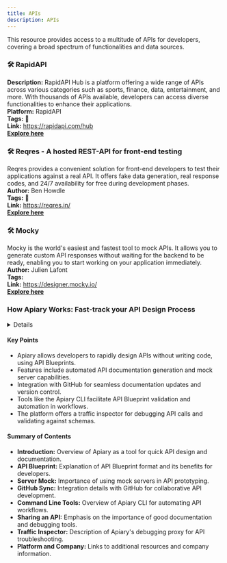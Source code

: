 ```yaml
---
title: APIs
description: APIs
---
```


This resource provides access to a multitude of APIs for developers, covering a broad spectrum of functionalities and data sources.  

### 🛠️ **RapidAPI**

**Description:** RapidAPI Hub is a platform offering a wide range of APIs across various categories such as sports, finance, data, entertainment, and more. With thousands of APIs available, developers can access diverse functionalities to enhance their applications.  
**Platform:** RapidAPI  
**Tags:** 🚀  
**Link:** https://rapidapi.com/hub  
[**Explore here**](https://rapidapi.com/hub)  

### 🛠️ **Reqres - A hosted REST-API for front-end testing**

Reqres provides a convenient solution for front-end developers to test their applications against a real API. It offers fake data generation, real response codes, and 24/7 availability for free during development phases.  
**Author:** Ben Howdle  
**Tags:** 🚀  
**Link:** https://reqres.in/  
[**Explore here**](https://reqres.in/)  

### 🛠️ **Mocky**

Mocky is the world's easiest and fastest tool to mock APIs. It allows you to generate custom API responses without waiting for the backend to be ready, enabling you to start working on your application immediately.  
**Author:** Julien Lafont  
**Tags:**  
**Link:** https://designer.mocky.io/  
[**Explore here**](https://designer.mocky.io/design)  

### How Apiary Works: Fast-track your API Design Process

<details>
**URL:** [How Apiary Works](https://apiary.io/how-apiary-works)

**Authors:** `Apiary Team`

**Tags:**  
`API design`, `API documentation`, `Mock servers`, `API Blueprint`
</details>

#### Key Points
- Apiary allows developers to rapidly design APIs without writing code, using API Blueprints.
- Features include automated API documentation generation and mock server capabilities.
- Integration with GitHub for seamless documentation updates and version control.
- Tools like the Apiary CLI facilitate API Blueprint validation and automation in workflows.
- The platform offers a traffic inspector for debugging API calls and validating against schemas.

#### Summary of Contents
- **Introduction:** Overview of Apiary as a tool for quick API design and documentation.
- **API Blueprint:** Explanation of API Blueprint format and its benefits for developers.
- **Server Mock:** Importance of using mock servers in API prototyping.
- **GitHub Sync:** Integration details with GitHub for collaborative API development.
- **Command Line Tools:** Overview of Apiary CLI for automating API workflows.
- **Sharing an API:** Emphasis on the importance of good documentation and debugging tools.
- **Traffic Inspector:** Description of Apiary's debugging proxy for API troubleshooting.
- **Platform and Company:** Links to additional resources and company information.

<LinkCard title="Read Full Article" href="https://apiary.io/how-apiary-works" />
